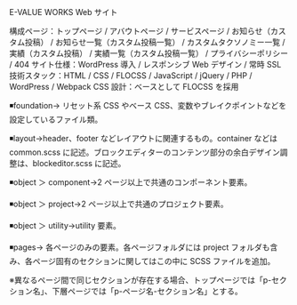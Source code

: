 E-VALUE WORKS Web サイト

構成ページ：トップページ / アバウトページ / サービスページ / お知らせ（カスタム投稿） / お知らせ一覧（カスタム投稿一覧） / カスタムタクソノミー一覧 / 実績（カスタム投稿） / 実績一覧（カスタム投稿一覧） / プライバシーポリシー / 404
サイト仕様：WordPress 導入 / レスポンシブ Web デザイン / 常時 SSL
技術スタック：HTML / CSS / FLOCSS / JavaScript / jQuery / PHP / WordPress / Webpack
CSS 設計：ベースとして FLOCSS を採用

◾️foundation→ リセット系 CSS やベース CSS、変数やブレイクポイントなどを設定しているファイル類。

◾️layout→header、footer などレイアウトに関連するもの。container などは common.scss に記述。ブロックエディターのコンテンツ部分の余白デザイン調整は、blockeditor.scss に記述。

◾️object ＞ component→2 ページ以上で共通のコンポーネント要素。

◾️object ＞ project→2 ページ以上で共通のプロジェクト要素。

◾️object ＞ utility→utility 要素。

◾️pages→ 各ページのみの要素。各ページフォルダには project フォルダも含み、各ページ固有のセクションに関してはこの中に SCSS ファイルを追加。

※異なるページ間で同じセクションが存在する場合、トップページでは「p-セクション名」、下層ページでは「p-ページ名-セクション名」とする。
